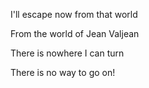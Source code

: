 I'll escape now from that world

From the world of Jean Valjean

There is nowhere I can turn

There is no way to go on!
